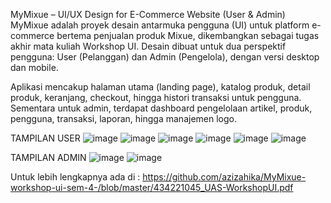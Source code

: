 MyMixue – UI/UX Design for E-Commerce Website (User & Admin)
MyMixue adalah proyek desain antarmuka pengguna (UI) untuk platform e-commerce bertema penjualan produk Mixue, 
dikembangkan sebagai tugas akhir mata kuliah Workshop UI. Desain dibuat untuk dua perspektif pengguna: User (Pelanggan) dan Admin (Pengelola), dengan versi desktop dan mobile.

Aplikasi mencakup halaman utama (landing page), katalog produk, detail produk, keranjang, checkout, hingga histori transaksi untuk pengguna. 
Sementara untuk admin, terdapat dashboard pengelolaan artikel, produk, pengguna, transaksi, laporan, hingga manajemen logo.

TAMPILAN USER 
![image](https://github.com/user-attachments/assets/f12be539-bb26-4fd0-86a5-932c49034bea)
![image](https://github.com/user-attachments/assets/a9665107-b3e0-4503-a1ac-49e979089bea)
![image](https://github.com/user-attachments/assets/d2b6dd43-9d9b-4b17-a81e-210ef8562448)
![image](https://github.com/user-attachments/assets/0ba67de8-1b0c-4a65-90e2-8a4ba68ec29c)
![image](https://github.com/user-attachments/assets/141d39da-86bd-4361-b303-fa3c28380441)
![image](https://github.com/user-attachments/assets/d2a419f5-21e7-4bc5-af23-8fdf7faf7d22)

TAMPILAN ADMIN
![image](https://github.com/user-attachments/assets/1bade3b7-0329-4e1f-82e2-10b0bfc904a1)
![image](https://github.com/user-attachments/assets/18c77e0e-d8e8-4fc5-8700-31e4f35707a8)

Untuk lebih lengkapnya ada di : https://github.com/azizahika/MyMixue-workshop-ui-sem-4-/blob/master/434221045_UAS-WorkshopUI.pdf 





